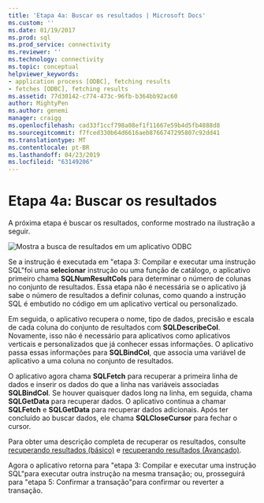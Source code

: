 ```yaml
---
title: 'Etapa 4a: Buscar os resultados | Microsoft Docs'
ms.custom: ''
ms.date: 01/19/2017
ms.prod: sql
ms.prod_service: connectivity
ms.reviewer: ''
ms.technology: connectivity
ms.topic: conceptual
helpviewer_keywords:
- application process [ODBC], fetching results
- fetches [ODBC], fetching results
ms.assetid: 77d30142-c774-473c-96fb-b364bb92ac60
author: MightyPen
ms.author: genemi
manager: craigg
ms.openlocfilehash: cad33f1ccf798a08ef1f11667e59b4d5fb4888d8
ms.sourcegitcommit: f7fced330b64d6616aeb8766747295807c92dd41
ms.translationtype: MT
ms.contentlocale: pt-BR
ms.lasthandoff: 04/23/2019
ms.locfileid: "63149206"
---
```

# <a name="step-4a-fetch-the-results"></a>Etapa 4a: Buscar os resultados
A próxima etapa é buscar os resultados, conforme mostrado na ilustração a seguir.  
  
 ![Mostra a busca de resultados em um aplicativo ODBC](../../../odbc/reference/develop-app/media/pr14.gif "pr14")  
  
 Se a instrução é executada em "etapa 3: Compilar e executar uma instrução SQL"foi uma **selecionar** instrução ou uma função de catálogo, o aplicativo primeiro chama **SQLNumResultCols** para determinar o número de colunas no conjunto de resultados. Essa etapa não é necessária se o aplicativo já sabe o número de resultados a definir colunas, como quando a instrução SQL é embutido no código em um aplicativo vertical ou personalizado.  
  
 Em seguida, o aplicativo recupera o nome, tipo de dados, precisão e escala de cada coluna do conjunto de resultados com **SQLDescribeCol**. Novamente, isso não é necessário para aplicativos como aplicativos verticais e personalizados que já conhecer essas informações. O aplicativo passa essas informações para **SQLBindCol**, que associa uma variável de aplicativo a uma coluna no conjunto de resultados.  
  
 O aplicativo agora chama **SQLFetch** para recuperar a primeira linha de dados e inserir os dados do que a linha nas variáveis associadas **SQLBindCol**. Se houver quaisquer dados long na linha, em seguida, chama **SQLGetData** para recuperar dados. O aplicativo continua a chamar **SQLFetch** e **SQLGetData** para recuperar dados adicionais. Após ter concluído ao buscar dados, ele chama **SQLCloseCursor** para fechar o cursor.  
  
 Para obter uma descrição completa de recuperar os resultados, consulte [recuperando resultados (básico)](../../../odbc/reference/develop-app/retrieving-results-basic.md) e [recuperando resultados (Avançado)](../../../odbc/reference/develop-app/retrieving-results-advanced.md).  
  
 Agora o aplicativo retorna para "etapa 3: Compilar e executar uma instrução SQL"para executar outra instrução na mesma transação; ou, prosseguirá para "etapa 5: Confirmar a transação"para confirmar ou reverter a transação.
